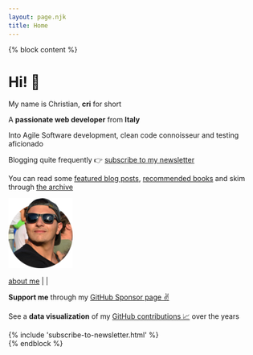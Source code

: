 ```yaml
---
layout: page.njk
title: Home
---
```


{% block content %}
<div class="flex">
  <div class="">
    <h1 class="no-anchor"><b>Hi!</b> 👋</h1>
    <p>My name is Christian, <b>cri</b> for short</p>
    <p>A <b>passionate web developer</b> from <b>Italy</b></p>
    <p>Into Agile Software development, clean code connoisseur and testing aficionado<p>
    <p>Blogging quite frequently 👉 <a class="cta" href="/subscribe/">subscribe to my newsletter</a></p>
    <p>You can read some <a href="/posts">featured blog posts</a>, <a href="/books">recommended books</a> and skim through <a href="/archive">the archive</a></p>
  </div>
  <div class="">
    <div class="cf">
      <a href="/about" class="no-underline">
        <img class="avatar-image no-shadow" alt="me with sunglasses" src="/assets/images/cf4.png"/>
      </a>
      <p>
        <a href="/about">about me</a> | <a href="https://twitter.com/christian_fei" target="_blank"><i class="icon icon-twitter"></i></a> | <a href="https://github.com/christian-fei" target="_blank"><i class="icon icon-github"></i></a>
      </p>
    </div>
  </div>
</div>
<div>
  <p>
    <b>Support me</b> through my <a href="https://github.com/sponsors/christian-fei">GitHub Sponsor page ✌️</a>
  </p>
  <p>
    See a <b>data visualization</b> of my <a href="/contributions">GitHub contributions 📈</a> over the years
  </p>
  {% include 'subscribe-to-newsletter.html' %}
</div>
{% endblock %}
